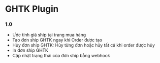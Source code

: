 # GHTK Plugin

### 1.0 
* Ước tính giá ship tại trang mua hàng
* Tạo đơn ship GHTK ngay khi Order được tạo
* Hủy đơn ship GHTK: Hủy từng đơn hoặc hủy tất cả khi order được hủy
* In đơn ship GHTK
* Cập nhật trạng thái của đơn ship bằng webhook
